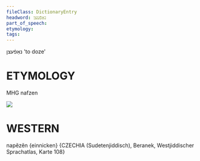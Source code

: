 ```yaml
---
fileClass: DictionaryEntry
headword: נאַפֿעצן
part_of_speech: 
etymology: 
tags: 
---
```

נאַפֿעצן
'to doze'

ETYMOLOGY
===========
MHG nafzen

![](https://ia902902.us.archive.org/9/items/Yiddish-Dialect-Maps/Beranek_Karte_108.jpg)

WESTERN
========

napĕzĕn {einnicken} {CZECHIA (Sudetenjiddisch), Beranek, Westjiddischer Sprachatlas, Karte 108}